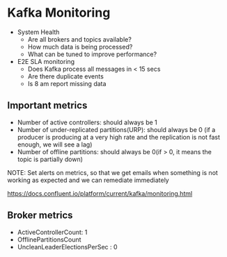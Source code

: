 # Kafka Monitoring
- System Health
  - Are all brokers and topics available?
  - How much data is being processed?
  - What can be tuned to improve performance?
- E2E SLA monitoring
    - Does Kafka process all messages in < 15 secs
    - Are there duplicate events
    - Is 8 am report missing data
 
## Important metrics
- Number of active controllers: should always be 1
- Number of under-replicated partitions(URP): should always be 0 (if a producer is producing at a very high rate and the replication is not fast enough, we will see a lag)
- Number of offline partitions: should always be 0(if > 0, it means the topic is partially down)

NOTE: Set alerts on metrics, so that we get emails when something is not working as expected and we can remediate immediately

https://docs.confluent.io/platform/current/kafka/monitoring.html

## Broker metrics
- ActiveControllerCount: 1
- OfflinePartitionsCount
- UncleanLeaderElectionsPerSec : 0



  
